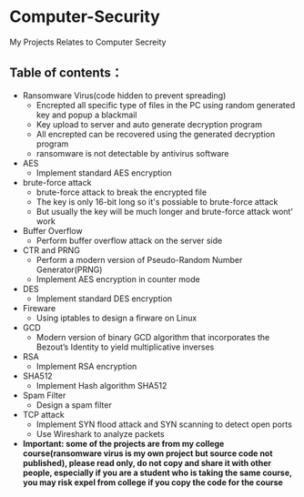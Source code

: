 # Computer-Security
My Projects Relates to Computer Secreity

## Table of contents：
* Ransomware Virus(code hidden to prevent spreading)
	* Encrepted all specific type of files in the PC using random generated key and popup a blackmail
    * Key upload to server and  auto generate decryption program
    * All encrepted can be recovered using the generated decryption program
    * ransomware is not detectable by antivirus software
* AES
	* Implement standard AES encryption
* brute-force attack
    * brute-force attack to break the encrypted file
    * The key is only 16-bit long so it's possiable to brute-force attack
    * But usually the key will be much longer and brute-force attack wont' work
* Buffer Overflow
    * Perform buffer overflow attack on the server side
* CTR and PRNG
    * Perform a modern version of Pseudo-Random Number Generator(PRNG)
    * Implement AES encryption in counter mode 
* DES
    * Implement standard DES encryption
* Fireware
    * Using iptables to design a firware on Linux
* GCD
    * Modern version of binary GCD algorithm that  incorporates the Bezout’s Identity to yield multiplicative inverses
* RSA
    * Implement RSA encryption
* SHA512
    * Implement Hash algorithm SHA512
* Spam Filter
    * Design a spam filter
* TCP attack
    * Implement SYN flood attack and SYN scanning to detect open ports
    * Use Wireshark to analyze packets
* **Important: some of the projects are from my college course(ransomware virus is my own project but source code not published), please read only, do not copy and share it with other people, especially if you are a student who is taking the same course, you may risk expel from college if you copy the code for the course** 
